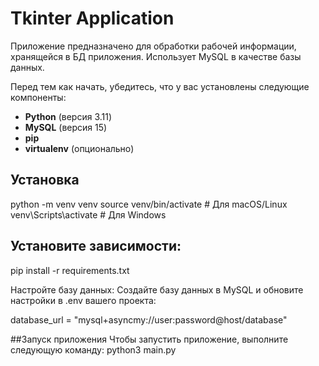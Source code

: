 # Tkinter Application

Приложение предназначено для обработки рабочей информации, хранящейся в БД приложения. Использует MySQL в качестве базы данных.

Перед тем как начать, убедитесь, что у вас установлены следующие компоненты:

- **Python** (версия 3.11)
- **MySQL** (версия 15)
- **pip** 
- **virtualenv** (опционально)

## Установка

python -m venv venv
source venv/bin/activate  # Для macOS/Linux
venv\Scripts\activate     # Для Windows

## Установите зависимости:
pip install -r requirements.txt

Настройте базу данных:
Создайте базу данных в MySQL и обновите настройки в .env вашего проекта:

database_url = "mysql+asyncmy://user:password@host/database"

##Запуск приложения
Чтобы запустить приложение, выполните следующую команду:
python3 main.py


